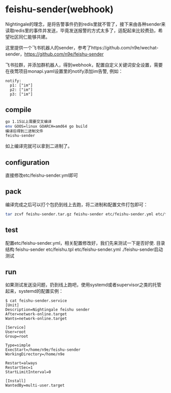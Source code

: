 # feishu-sender(webhook)

Nightingale的理念，是将告警事件扔到redis里就不管了，接下来由各种sender来读取redis里的事件并发送，毕竟发送报警的方式太多了，适配起来比较费劲，希望社区同仁能够共建。

这里提供一个飞书机器人的sender，参考了https://github.com/n9e/wechat-sender，https://github.com/n9e/feishu-sender


飞书拉群，并添加群机器人，得到webhook，配置自定义关键词安全设置，需要在夜莺项目monapi.yaml设置里的notify添加im告警,
例如：
```
notify:
  p1: ["im"]
  p2: ["im"]
  p3: ["im"]
```

## compile

```bash
go 1.15以上需要交叉编译
env GOOS=linux GOARCH=amd64 go build
编译后得到二进制文件
feishu-sender
```

如上编译完就可以拿到二进制了。

## configuration

直接修改etc/feishu-sender.yml即可

## pack

编译完成之后可以打个包扔到线上去跑，将二进制和配置文件打包即可：

```bash
tar zcvf feishu-sender.tar.gz feishu-sender etc/feishu-sender.yml etc/feishu.tpl
```

## test

配置etc/feishu-sender.yml，相关配置修改好，我们先来测试一下是否好使.
目录结构
feishu-sender
etc/feishu.tpl
etc/feishu-sender.yml
./feishu-sender启动测试
## run

如果测试发送没问题，扔到线上跑吧，使用systemd或者supervisor之类的托管起来，systemd的配置实例：


```
$ cat feishu-sender.service
[Unit]
Description=Nightingale feishu sender
After=network-online.target
Wants=network-online.target

[Service]
User=root
Group=root

Type=simple
ExecStart=/home/n9e/feishu-sender
WorkingDirectory=/home/n9e

Restart=always
RestartSec=1
StartLimitInterval=0

[Install]
WantedBy=multi-user.target
```
